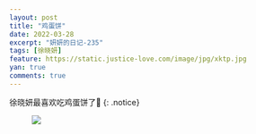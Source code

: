 ```yaml
---
layout: post
title: "鸡蛋饼"
date: 2022-03-28
excerpt: "妍妍的日记-235"
tags: [徐晓妍]
feature: https://static.justice-love.com/image/jpg/xktp.jpg
yan: true
comments: true
---
```

徐晓妍最喜欢吃鸡蛋饼了🍳
{: .notice}
<figure>
    <img src="{{ site.staticUrl }}/yanyan/image/jiandan.jpeg" />
</figure>
